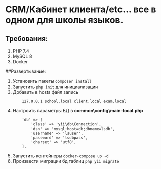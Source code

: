 # CRM/Кабинет клиента/etc... все в одном для школы языков.

## Требования:

1. PHP 7.4
2. MySQL 8
3. Docker

##Развертывание:

1. Установить пакеты ```composer install```
2. Запустить ```php init``` для инициализации
3. Добавить в hosts файл запись
   ```
       127.0.0.1 school.local client.local exam.local
   ```
4. Настроить параметры БД в **common\config\main-local.php**
    ```
        'db' => [
            'class' => 'yii\db\Connection',
            'dsn' => 'mysql:host=db;dbname=lsdb',
            'username' => 'lsuser',
            'password' => 'lsdbpass',
            'charset' => 'utf8',
        ],
    ```
5. Запустить контейнеры ```docker-compose up -d```
6. Произвести миграции бд таблиц ```php yii migrate```